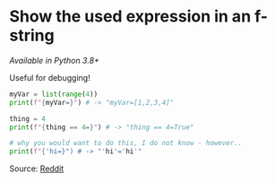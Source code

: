 # Show the used expression in an f-string

*Available in Python 3.8+*

Useful for debugging!

```py
myVar = list(range(4))
print(f"{myVar=}") # -> "myVar=[1,2,3,4]"

thing = 4
print(f"{thing == 4=}") # -> "thing == 4=True"

# why you would want to do this, I do not know - however..
print(f"{'hi=}") # -> "'hi'='hi'"
```

Source: [Reddit](https://reddit.com/r/learnpython/comments/nur6o9/til_ive_been_making_debugging_statements_harder/)
